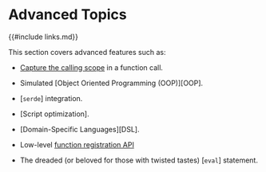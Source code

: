Advanced Topics
===============

{{#include links.md}}

This section covers advanced features such as:

* [Capture the calling scope]({{rootUrl}}/language/fn-capture.md) in a function call.

* Simulated [Object Oriented Programming (OOP)][OOP].

* [`serde`] integration.

* [Script optimization].

* [Domain-Specific Languages][DSL].

* Low-level [function registration API]({{rootUrl}}/rust/register-raw.md)

* The dreaded (or beloved for those with twisted tastes) [`eval`] statement.
